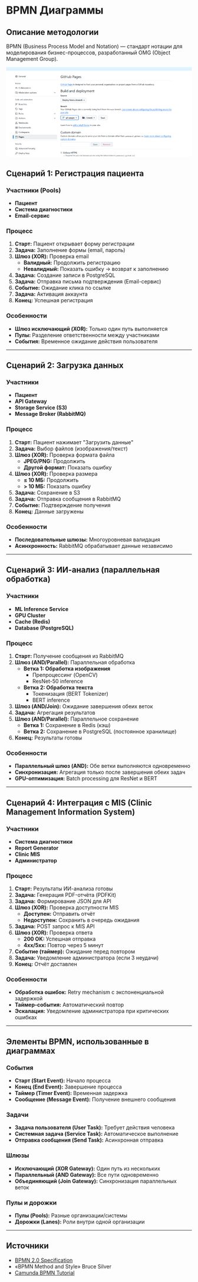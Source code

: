 # BPMN Диаграммы

## Описание методологии

BPMN (Business Process Model and Notation) — стандарт нотации для моделирования бизнес-процессов, разработанный OMG (Object Management Group).

![BPMN Диаграмма](img/img4.png)

## Сценарий 1: Регистрация пациента

### Участники (Pools)
- **Пациент**
- **Система диагностики**
- **Email-сервис**

### Процесс

1. **Старт:** Пациент открывает форму регистрации
2. **Задача:** Заполнение формы (email, пароль)
3. **Шлюз (XOR):** Проверка email
   - **Валидный:** Продолжить регистрацию
   - **Невалидный:** Показать ошибку → возврат к заполнению
4. **Задача:** Создание записи в PostgreSQL
5. **Задача:** Отправка письма подтверждения (Email-сервис)
6. **Событие:** Ожидание клика по ссылке
7. **Задача:** Активация аккаунта
8. **Конец:** Успешная регистрация

### Особенности
- **Шлюз исключающий (XOR):** Только один путь выполняется
- **Пулы:** Разделение ответственности между участниками
- **События:** Временное ожидание действия пользователя

---

## Сценарий 2: Загрузка данных

### Участники
- **Пациент**
- **API Gateway**
- **Storage Service (S3)**
- **Message Broker (RabbitMQ)**

### Процесс

1. **Старт:** Пациент нажимает "Загрузить данные"
2. **Задача:** Выбор файлов (изображения/текст)
3. **Шлюз (XOR):** Проверка формата файла
   - **JPEG/PNG:** Продолжить
   - **Другой формат:** Показать ошибку
4. **Шлюз (XOR):** Проверка размера
   - **≤ 10 МБ:** Продолжить
   - **> 10 МБ:** Показать ошибку
5. **Задача:** Сохранение в S3
6. **Задача:** Отправка сообщения в RabbitMQ
7. **Событие:** Подтверждение получения
8. **Конец:** Данные загружены

### Особенности
- **Последовательные шлюзы:** Многоуровневая валидация
- **Асинхронность:** RabbitMQ обрабатывает данные независимо

---

## Сценарий 3: ИИ-анализ (параллельная обработка)

### Участники
- **ML Inference Service**
- **GPU Cluster**
- **Cache (Redis)**
- **Database (PostgreSQL)**

### Процесс

1. **Старт:** Получение сообщения из RabbitMQ
2. **Шлюз (AND/Parallel):** Параллельная обработка
   - **Ветка 1: Обработка изображения**
     - Препроцессинг (OpenCV)
     - ResNet-50 inference
   - **Ветка 2: Обработка текста**
     - Токенизация (BERT Tokenizer)
     - BERT inference
3. **Шлюз (AND/Join):** Ожидание завершения обеих веток
4. **Задача:** Агрегация результатов
5. **Шлюз (AND/Parallel):** Параллельное сохранение
   - **Ветка 1:** Сохранение в Redis (кэш)
   - **Ветка 2:** Сохранение в PostgreSQL (постоянное хранилище)
6. **Конец:** Результаты готовы

### Особенности
- **Параллельный шлюз (AND):** Обе ветки выполняются одновременно
- **Синхронизация:** Агрегация только после завершения обеих задач
- **GPU-оптимизация:** Batch processing для ResNet и BERT

---

## Сценарий 4: Интеграция с MIS (Clinic Management Information System)

### Участники
- **Система диагностики**
- **Report Generator**
- **Clinic MIS**
- **Администратор**

### Процесс

1. **Старт:** Результаты ИИ-анализа готовы
2. **Задача:** Генерация PDF-отчёта (PDFKit)
3. **Задача:** Формирование JSON для API
4. **Шлюз (XOR):** Проверка доступности MIS
   - **Доступен:** Отправить отчёт
   - **Недоступен:** Сохранить в очередь ожидания
5. **Задача:** POST запрос к MIS API
6. **Шлюз (XOR):** Проверка ответа
   - **200 OK:** Успешная отправка
   - **4xx/5xx:** Повтор через 5 минут
7. **Событие (таймер):** Ожидание перед повтором
8. **Задача:** Уведомление администратора (если 3 неудачи)
9. **Конец:** Отчёт доставлен

### Особенности
- **Обработка ошибок:** Retry mechanism с экспоненциальной задержкой
- **Таймер-события:** Автоматический повтор
- **Эскалация:** Уведомление администратора при критических ошибках

---

## Элементы BPMN, использованные в диаграммах

### События
- **Старт (Start Event):** Начало процесса
- **Конец (End Event):** Завершение процесса
- **Таймер (Timer Event):** Временная задержка
- **Сообщение (Message Event):** Получение внешнего сообщения

### Задачи
- **Задача пользователя (User Task):** Требует действия человека
- **Системная задача (Service Task):** Автоматическое выполнение
- **Отправка сообщения (Send Task):** Асинхронная отправка

### Шлюзы
- **Исключающий (XOR Gateway):** Один путь из нескольких
- **Параллельный (AND Gateway):** Все пути одновременно
- **Объединяющий (Join Gateway):** Синхронизация параллельных веток

### Пулы и дорожки
- **Пулы (Pools):** Разные организации/системы
- **Дорожки (Lanes):** Роли внутри одной организации

---

## Источники

- [BPMN 2.0 Specification](https://www.omg.org/spec/BPMN/2.0/)
- «BPMN Method and Style» Bruce Silver
- [Camunda BPMN Tutorial](https://camunda.com/bpmn/)


